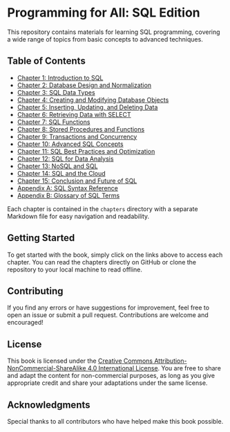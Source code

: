 # Programming for All: SQL Edition

This repository contains materials for learning SQL programming, covering a wide range of topics from basic concepts to advanced techniques.

## Table of Contents

- [Chapter 1: Introduction to SQL](chapters/01-chapter1.md)
- [Chapter 2: Database Design and Normalization](chapters/02-chapter2.md)
- [Chapter 3: SQL Data Types](chapters/03-chapter3.md)
- [Chapter 4: Creating and Modifying Database Objects](chapters/04-chapter4.md)
- [Chapter 5: Inserting, Updating, and Deleting Data](chapters/05-chapter5.md)
- [Chapter 6: Retrieving Data with SELECT](chapters/06-chapter6.md)
- [Chapter 7: SQL Functions](chapters/07-chapter7.md)
- [Chapter 8: Stored Procedures and Functions](chapters/08-chapter8.md)
- [Chapter 9: Transactions and Concurrency](chapters/09-chapter9.md)
- [Chapter 10: Advanced SQL Concepts](chapters/10-chapter10.md)
- [Chapter 11: SQL Best Practices and Optimization](chapters/11-chapter11.md)
- [Chapter 12: SQL for Data Analysis](chapters/12-chapter12.md)
- [Chapter 13: NoSQL and SQL](chapters/13-chapter13.md)
- [Chapter 14: SQL and the Cloud](chapters/14-chapter14.md)
- [Chapter 15: Conclusion and Future of SQL](chapters/15-chapter15.md)
- [Appendix A: SQL Syntax Reference](chapters/16-appendixa.md)
- [Appendix B: Glossary of SQL Terms](chapters/17-appendixb.md)

Each chapter is contained in the `chapters` directory with a separate Markdown file for easy navigation and readability.


## Getting Started

To get started with the book, simply click on the links above to access each chapter. You can read the chapters directly on GitHub or clone the repository to your local machine to read offline.

## Contributing

If you find any errors or have suggestions for improvement, feel free to open an issue or submit a pull request. Contributions are welcome and encouraged!

## License

This book is licensed under the [Creative Commons Attribution-NonCommercial-ShareAlike 4.0 International License](LICENSE.md). You are free to share and adapt the content for non-commercial purposes, as long as you give appropriate credit and share your adaptations under the same license.

## Acknowledgments

Special thanks to all contributors who have helped make this book possible.

